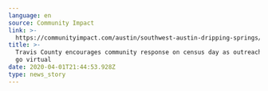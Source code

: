 ```yaml
---
language: en
source: Community Impact
link: >-
  https://communityimpact.com/austin/southwest-austin-dripping-springs/government/2020/04/01/travis-county-encourages-community-response-on-census-day-as-outreach-efforts-go-virtual/
title: >-
  Travis County encourages community response on census day as outreach efforts
  go virtual
date: 2020-04-01T21:44:53.928Z
type: news_story
---
```


